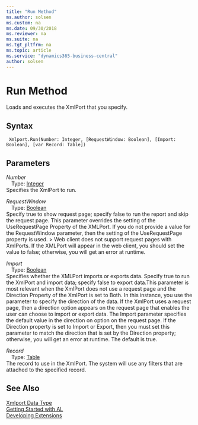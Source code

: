 ```yaml
---
title: "Run Method"
ms.author: solsen
ms.custom: na
ms.date: 09/30/2018
ms.reviewer: na
ms.suite: na
ms.tgt_pltfrm: na
ms.topic: article
ms.service: "dynamics365-business-central"
author: solsen
---
```

[//]: # (START>DO_NOT_EDIT)
[//]: # (IMPORTANT:Do not edit any of the content between here and the END>DO_NOT_EDIT.)
[//]: # (Any modifications should be made in the .resx files in the ModernDev repo.)
# Run Method
Loads and executes the XmlPort that you specify.

## Syntax
```
 Xmlport.Run(Number: Integer, [RequestWindow: Boolean], [Import: Boolean], [var Record: Table])
```
## Parameters
*Number*  
&emsp;Type: [Integer](integer-data-type.md)  
Specifies the XmlPort to run.
        
*RequestWindow*  
&emsp;Type: [Boolean](boolean-data-type.md)  
Specify true to show request page; specify false to run the report and skip the request page. This parameter overrides the setting of the UseRequestPage Property of the XMLPort. If you do not provide a value for the RequestWindow parameter, then the setting of the UseRequestPage property is used. > Web client does not support request pages with XmlPorts. If the XMLPort will appear in the web client, you should set the value to false; otherwise, you will get an error at runtime.
          
*Import*  
&emsp;Type: [Boolean](boolean-data-type.md)  
Specifies whether the XMLPort imports or exports data. Specify true to run the XmlPort and import data; specify false to export data.This parameter is most relevant when the XmlPort does not use a request page and the Direction Property of the XmlPort is set to Both. In this instance, you use the parameter to specify the direction of the data. If the XmlPort uses a request page, then a direction option appears on the request page that enables the user can choose to import or export data. The Import parameter specifies the default value in the direction on option on the request page. If the Direction property is set to Import or Export, then you must set this parameter to match the direction that is set by the Direction property; otherwise, you will get an error at runtime. The default is true.
          
*Record*  
&emsp;Type: [Table](table-data-type.md)  
The record to use in the XmlPort. The system will use any filters that are attached to the specified record.
          



[//]: # (IMPORTANT: END>DO_NOT_EDIT)
## See Also
[Xmlport Data Type](xmlport-data-type.md)  
[Getting Started with AL](../devenv-get-started.md)  
[Developing Extensions](../devenv-dev-overview.md)